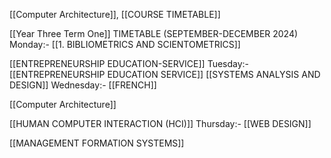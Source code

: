 [[Computer Architecture]], [[COURSE TIMETABLE]] 


[[Year Three Term One]]
TIMETABLE (SEPTEMBER-DECEMBER 2024)
		Monday:- 
[[1. BIBLIOMETRICS AND SCIENTOMETRICS]]

[[ENTREPRENEURSHIP EDUCATION-SERVICE]]
		Tuesday:-
[[ENTREPRENEURSHIP EDUCATION SERVICE]]
[[SYSTEMS ANALYSIS AND DESIGN]]
		Wednesday:- 
[[FRENCH]]

[[Computer Architecture]]

[[HUMAN COMPUTER INTERACTION (HCI)]]
		Thursday:- 
[[WEB DESIGN]]

[[MANAGEMENT FORMATION SYSTEMS]]

